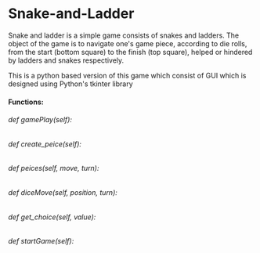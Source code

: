 # Snake-and-Ladder
Snake and ladder is a simple game consists of snakes and ladders. The object of the game is to navigate one's game piece, according to die rolls, from the start (bottom square) to the finish (top square), helped or hindered by ladders and snakes respectively.

This is a python based version of this game which consist of GUI which is designed using Python's tkinter library

#### Functions: 
###### def gamePlay(self):
###### def create_peice(self):
###### def peices(self, move, turn):
###### def diceMove(self, position, turn):
###### def get_choice(self, value):
###### def startGame(self):
